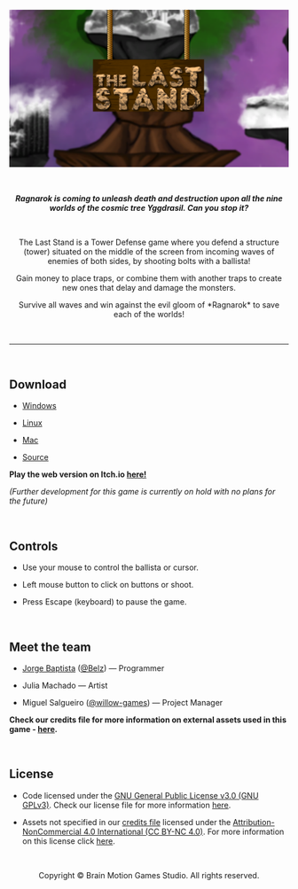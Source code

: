 ![alt text](https://github.com/Belz/game-the-last-stand/blob/master/Distribution/Promotional/Splash.png "Splash")

<br><p align="center"><b><em> Ragnarok is coming to unleash death and destruction upon all the nine worlds of the cosmic tree Yggdrasil. Can you stop it? </b></em></p><br>


<p align="center"> The Last Stand is a Tower Defense game where you defend a structure (tower) situated on the middle of the screen from incoming waves of enemies of both sides, by shooting bolts with a ballista! </p>

<p align="center"> Gain money to place traps, or combine them with another traps to create new ones that delay and damage the monsters. </p>

<p align="center"> Survive all waves and win against the evil gloom of *Ragnarok* to save each of the worlds! </p><br>

<hr><br>

## Download

- [Windows](https://github.com/Belz/game-the-last-stand/releases/download/v1.0.0-beta.2/TheLastStand_Windows.zip)

- [Linux](https://github.com/Belz/game-the-last-stand/releases/download/v1.0.0-beta.2/TheLastStand_Linux.zip)

- [Mac](https://github.com/Belz/game-the-last-stand/releases/download/v1.0.0-beta.2/TheLastStand_Mac.zip)

- [Source](https://github.com/Belz/game-the-last-stand/archive/v1.0.0-beta.2.zip)

**Play the web version on Itch.io [here!](https://brainmotiongames.itch.io/the-last-stand)**

*(Further development for this game is currently on hold with no plans for the future)*


<br>

## Controls

- Use your mouse to control the ballista or cursor.

- Left mouse button to click on buttons or shoot.

- Press Escape (keyboard) to pause the game.

<br>

## Meet the team

- [Jorge Baptista](https://github.com/Belz) ([@Belz](https://itch.io/profile/belz))  — Programmer

- Julia Machado — Artist

- Miguel Salgueiro ([@willow-games]()) — Project Manager

**Check our credits file for more information on external assets used in this game - [here](https://github.com/Belz/game-the-last-stand/blob/master/CREDITS.md).**

<br>

## License

- Code licensed under the [GNU General Public License v3.0 (GNU GPLv3)](https://choosealicense.com/licenses/gpl-3.0/). Check our license file for more information [here](https://github.com/Belz/game-the-last-stand/blob/master/LICENSE).

- Assets not specified in our [credits file](https://github.com/Belz/game-the-last-stand/blob/master/CREDITS.md) licensed under the [Attribution-NonCommercial 4.0 International (CC BY-NC 4.0)](https://creativecommons.org/licenses/by-nc/4.0/). For more information on this license click [here](https://creativecommons.org/licenses/by-nc/4.0/legalcode).

<br><p align="center"> Copyright © Brain Motion Games Studio. All rights reserved. </p>
